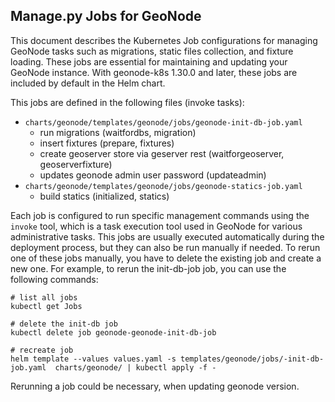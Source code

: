 Manage.py Jobs for GeoNode
--------------------------
This document describes the Kubernetes Job configurations for managing GeoNode tasks such as migrations, static files collection, and fixture loading. These jobs are essential for maintaining and updating your GeoNode instance. With geonode-k8s 1.30.0 and later, these jobs are included by default in the Helm chart.

This jobs are defined in the following files (invoke tasks):
- `charts/geonode/templates/geonode/jobs/geonode-init-db-job.yaml`
  - run migrations (waitfordbs, migration)
  - insert fixtures (prepare, fixtures)
  - create geoserver store via geserver rest (waitforgeoserver, geoserverfixture)
  - updates geonode admin user password (updateadmin)
- `charts/geonode/templates/geonode/jobs/geonode-statics-job.yaml`
  - build statics (initialized, statics)

Each job is configured to run specific management commands using the `invoke` tool, which is a task execution tool used in GeoNode for various administrative tasks.
This jobs are usually executed automatically during the deployment process, but they can also be run manually if needed. To rerun one of these jobs manually, you have to delete the existing job and create a new one. For example, to rerun the init-db-job job, you can use the following commands:
```
# list all jobs
kubectl get Jobs

# delete the init-db job
kubectl delete job geonode-geonode-init-db-job

# recreate job
helm template --values values.yaml -s templates/geonode/jobs/-init-db-job.yaml  charts/geonode/ | kubectl apply -f -
```

Rerunning a job could be necessary, when updating geonode version.
